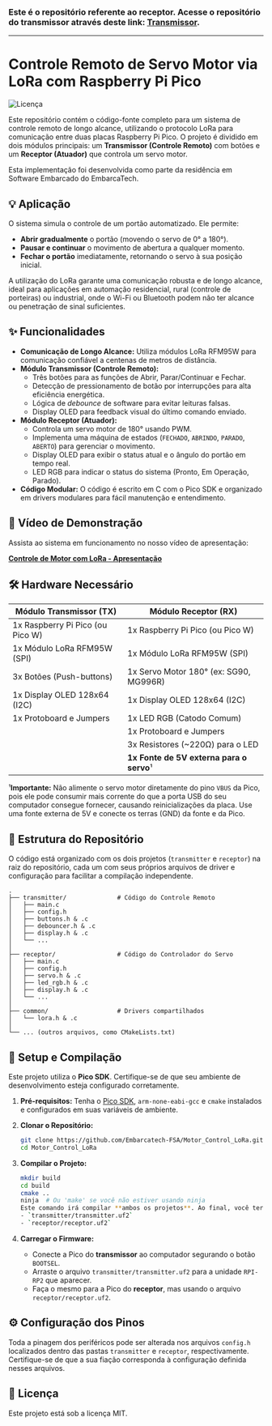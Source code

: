 ### Este é o repositório referente ao receptor. Acesse o repositório do transmissor através deste link: [Transmissor](https://github.com/Embarcatech-FSA/Servo_Control_LoRa_Tx.git).
---

# Controle Remoto de Servo Motor via LoRa com Raspberry Pi Pico

![Licença](https://img.shields.io/badge/license-MIT-blue.svg)

Este repositório contém o código-fonte completo para um sistema de controle remoto de longo alcance, utilizando o protocolo LoRa para comunicação entre duas placas Raspberry Pi Pico. O projeto é dividido em dois módulos principais: um **Transmissor (Controle Remoto)** com botões e um **Receptor (Atuador)** que controla um servo motor.

Esta implementação foi desenvolvida como parte da residência em Software Embarcado do EmbarcaTech.

## 💡 Aplicação

O sistema simula o controle de um portão automatizado. Ele permite:
-   **Abrir gradualmente** o portão (movendo o servo de 0° a 180°).
-   **Pausar e continuar** o movimento de abertura a qualquer momento.
-   **Fechar o portão** imediatamente, retornando o servo à sua posição inicial.

A utilização do LoRa garante uma comunicação robusta e de longo alcance, ideal para aplicações em automação residencial, rural (controle de porteiras) ou industrial, onde o Wi-Fi ou Bluetooth podem não ter alcance ou penetração de sinal suficientes.

## ✨ Funcionalidades

-   **Comunicação de Longo Alcance:** Utiliza módulos LoRa RFM95W para comunicação confiável a centenas de metros de distância.
-   **Módulo Transmissor (Controle Remoto):**
    -   Três botões para as funções de Abrir, Parar/Continuar e Fechar.
    -   Detecção de pressionamento de botão por interrupções para alta eficiência energética.
    -   Lógica de *debounce* de software para evitar leituras falsas.
    -   Display OLED para feedback visual do último comando enviado.
-   **Módulo Receptor (Atuador):**
    -   Controla um servo motor de 180° usando PWM.
    -   Implementa uma máquina de estados (`FECHADO`, `ABRINDO`, `PARADO`, `ABERTO`) para gerenciar o movimento.
    -   Display OLED para exibir o status atual e o ângulo do portão em tempo real.
    -   LED RGB para indicar o status do sistema (Pronto, Em Operação, Parado).
-   **Código Modular:** O código é escrito em C com o Pico SDK e organizado em drivers modulares para fácil manutenção e entendimento.

## 🎥 Vídeo de Demonstração

Assista ao sistema em funcionamento no nosso vídeo de apresentação:

**[Controle de Motor com LoRa - Apresentação](https://youtu.be/dPm-mPDBAAs)**

## 🛠️ Hardware Necessário

| Módulo Transmissor (TX)             | Módulo Receptor (RX)                 |
| ------------------------------------- | -------------------------------------- |
| 1x Raspberry Pi Pico (ou Pico W)      | 1x Raspberry Pi Pico (ou Pico W)       |
| 1x Módulo LoRa RFM95W (SPI)           | 1x Módulo LoRa RFM95W (SPI)            |
| 3x Botões (Push-buttons)              | 1x Servo Motor 180° (ex: SG90, MG996R) |
| 1x Display OLED 128x64 (I2C)          | 1x Display OLED 128x64 (I2C)           |
| 1x Protoboard e Jumpers               | 1x LED RGB (Catodo Comum)              |
|                                       | 1x Protoboard e Jumpers                |
|                                       | 3x Resistores (~220Ω) para o LED       |
|                                       | **1x Fonte de 5V externa para o servo**¹ |

¹**Importante:** Não alimente o servo motor diretamente do pino `VBUS` da Pico, pois ele pode consumir mais corrente do que a porta USB do seu computador consegue fornecer, causando reinicializações da placa. Use uma fonte externa de 5V e conecte os terras (GND) da fonte e da Pico.

## 📁 Estrutura do Repositório

O código está organizado com os dois projetos (`transmitter` e `receptor`) na raiz do repositório, cada um com seus próprios arquivos de driver e configuração para facilitar a compilação independente.


```
.
├── transmitter/              # Código do Controle Remoto
│   ├── main.c
│   ├── config.h
│   ├── buttons.h & .c
│   ├── debouncer.h & .c
│   ├── display.h & .c
│   └── ...
│
├── receptor/                 # Código do Controlador do Servo
│   ├── main.c
│   ├── config.h
│   ├── servo.h & .c
│   ├── led_rgb.h & .c
│   ├── display.h & .c
│   └── ...
│
├── common/                   # Drivers compartilhados
│   └── lora.h & .c
│
└── ... (outros arquivos, como CMakeLists.txt)
```

## 🚀 Setup e Compilação

Este projeto utiliza o **Pico SDK**. Certifique-se de que seu ambiente de desenvolvimento esteja configurado corretamente.

1. **Pré-requisitos:** Tenha o [Pico SDK](https://github.com/raspberrypi/pico-sdk), `arm-none-eabi-gcc` e `cmake` instalados e configurados em suas variáveis de ambiente.
2. **Clonar o Repositório:**

   ```bash
   git clone https://github.com/Embarcatech-FSA/Motor_Control_LoRa.git
   cd Motor_Control_LoRa
   ```
3. **Compilar o Projeto:**

   ```bash
   mkdir build
   cd build
   cmake ..
   ninja  # Ou 'make' se você não estiver usando ninja
   Este comando irá compilar **ambos os projetos**. Ao final, você terá dois arquivos na pasta `build`:
   - `transmitter/transmitter.uf2`
   - `receptor/receptor.uf2`
   ```
4. **Carregar o Firmware:**

   - Conecte a Pico do **transmissor** ao computador segurando o botão `BOOTSEL`.
   - Arraste o arquivo `transmitter/transmitter.uf2` para a unidade `RPI-RP2` que aparecer.
   - Faça o mesmo para a Pico do **receptor**, mas usando o arquivo `receptor/receptor.uf2`.

## ⚙️ Configuração dos Pinos

Toda a pinagem dos periféricos pode ser alterada nos arquivos `config.h` localizados dentro das pastas `transmitter` e `receptor`, respectivamente. Certifique-se de que a sua fiação corresponda à configuração definida nesses arquivos.

## 📜 Licença

Este projeto está sob a licença MIT.

